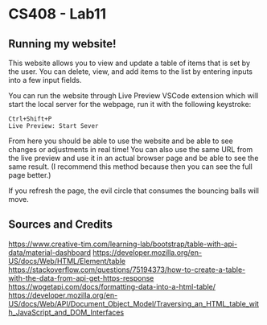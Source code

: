 # CS408 - Lab11

## Running my website!

This website allows you to view and update a table of items that is set by the user. You can delete, view, and add items to the list by entering inputs into a few input fields.

You can run the website through Live Preview VSCode extension which will start the local server for the webpage, run it with the following keystroke:

    Ctrl+Shift+P
    Live Preview: Start Sever

From here you should be able to use the website and be able to see changes or adjustments in real time! You can also use the same URL from the live preview and use it in an actual browser page and be able to see the same result. (I recommend this method because then you can see the full page better.)

If you refresh the page, the evil circle that consumes the bouncing balls will move.

## Sources and Credits

https://www.creative-tim.com/learning-lab/bootstrap/table-with-api-data/material-dashboard
https://developer.mozilla.org/en-US/docs/Web/HTML/Element/table
https://stackoverflow.com/questions/75194373/how-to-create-a-table-with-the-data-from-api-get-https-response
https://wpgetapi.com/docs/formatting-data-into-a-html-table/
https://developer.mozilla.org/en-US/docs/Web/API/Document_Object_Model/Traversing_an_HTML_table_with_JavaScript_and_DOM_Interfaces

